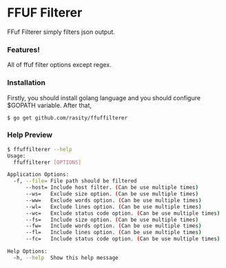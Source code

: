 # FFUF Filterer

FFuf Filterer simply filters json output.

### Features!

 All of ffuf filter options except regex.

### Installation

Firstly, you should install golang language and you should configure $GOPATH variable.
After that,

``` $ go get github.com/rasity/ffuffilterer ```

### Help Preview
```sh
$ ffuffilterer --help
Usage:
  ffuffilterer [OPTIONS]

Application Options:
  -f, --file= File path should be filtered
      --host= Include host filter. (Can be use multiple times)
      --ws=   Exclude size option. (Can be use multiple times)
      --ww=   Exclude words option. (Can be use multiple times)
      --wl=   Exclude lines option. (Can be use multiple times)
      --wc=   Exclude status code option. (Can be use multiple times)
      --fs=   Include size option. (Can be use multiple times)
      --fw=   Include words option. (Can be use multiple times)
      --fl=   Include lines option. (Can be use multiple times)
      --fc=   Include status code option. (Can be use multiple times)

Help Options:
  -h, --help  Show this help message
```

